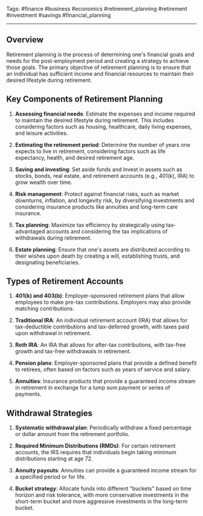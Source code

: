 Tags: #finance #business #economics #retirement_planning #retirement #investment #savings #financial_planning

---

## Overview

Retirement planning is the process of determining one's financial goals and needs for the post-employment period and creating a strategy to achieve those goals. The primary objective of retirement planning is to ensure that an individual has sufficient income and financial resources to maintain their desired lifestyle during retirement.

## Key Components of Retirement Planning

1.  **Assessing financial needs**: Estimate the expenses and income required to maintain the desired lifestyle during retirement. This includes considering factors such as housing, healthcare, daily living expenses, and leisure activities.
    
2.  **Estimating the retirement period**: Determine the number of years one expects to live in retirement, considering factors such as life expectancy, health, and desired retirement age.
    
3.  **Saving and investing**: Set aside funds and invest in assets such as stocks, bonds, real estate, and retirement accounts (e.g., 401(k), IRA) to grow wealth over time.
    
4.  **Risk management**: Protect against financial risks, such as market downturns, inflation, and longevity risk, by diversifying investments and considering insurance products like annuities and long-term care insurance.
    
5.  **Tax planning**: Maximize tax efficiency by strategically using tax-advantaged accounts and considering the tax implications of withdrawals during retirement.
    
6.  **Estate planning**: Ensure that one's assets are distributed according to their wishes upon death by creating a will, establishing trusts, and designating beneficiaries.
    

## Types of Retirement Accounts

1.  **401(k) and 403(b)**: Employer-sponsored retirement plans that allow employees to make pre-tax contributions. Employers may also provide matching contributions.
    
2.  **Traditional IRA**: An individual retirement account (IRA) that allows for tax-deductible contributions and tax-deferred growth, with taxes paid upon withdrawal in retirement.
    
3.  **Roth IRA**: An IRA that allows for after-tax contributions, with tax-free growth and tax-free withdrawals in retirement.
    
4.  **Pension plans**: Employer-sponsored plans that provide a defined benefit to retirees, often based on factors such as years of service and salary.
    
5.  **Annuities**: Insurance products that provide a guaranteed income stream in retirement in exchange for a lump sum payment or series of payments.
    

## Withdrawal Strategies

1.  **Systematic withdrawal plan**: Periodically withdraw a fixed percentage or dollar amount from the retirement portfolio.
    
2.  **Required Minimum Distributions (RMDs)**: For certain retirement accounts, the IRS requires that individuals begin taking minimum distributions starting at age 72.
    
3.  **Annuity payouts**: Annuities can provide a guaranteed income stream for a specified period or for life.
    
4.  **Bucket strategy**: Allocate funds into different "buckets" based on time horizon and risk tolerance, with more conservative investments in the short-term bucket and more aggressive investments in the long-term bucket.